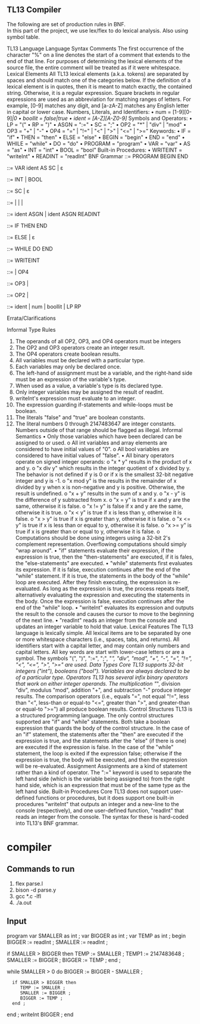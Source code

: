TL13 Compiler
-------------

The following are set of production rules in BNF.  
In this part of the project, we use lex/flex to do lexical analysis. Also using symbol table.  

TL13 Language
Language Syntax
Comments
The first occurrence of the character "%" on a line denotes the start of a comment that extends to the end of that line. For purposes of determining the lexical elements of the source file, the entire comment will be treated as if it were whitespace.
Lexical Elements
All TL13 lexical elements (a.k.a. tokens) are separated by spaces and should match one of the categories below.
If the definition of a lexical element is in quotes, then it is meant to match exactly, the contained string. Otherwise, it is a regular expression. Square brackets in regular expressions are used as an abbreviation for matching ranges of letters. For example, [0-9] matches any digit, and [a-zA-Z] matches any English letter in capital or lower case.
Numbers, Literals, and Identifiers:
•	num = [1-9][0-9]*|0
•	boollit = false|true
•	ident = [A-Z][A-Z0-9]*
Symbols and Operators:
•	LP = "("
•	RP = ")"
•	ASGN = ":="
•	SC = ";"
•	OP2 = "*" | "div" | "mod"
•	OP3 = "+" | "-"
•	OP4 = "=" | "!=" | "<" | ">" | "<=" | ">="
Keywords:
•	IF = "if"
•	THEN = "then"
•	ELSE = "else"
•	BEGIN = "begin"
•	END = "end"
•	WHILE = "while"
•	DO = "do"
•	PROGRAM = "program"
•	VAR = "var"
•	AS = "as"
•	INT = "int"
•	BOOL = "bool"
Built-in Procedures:
•	WRITEINT = "writeInt"
•	READINT = "readInt"
BNF Grammar
<program> ::= PROGRAM <declarations> BEGIN <statementSequence> END

<declarations> ::= VAR ident AS <type> SC <declarations>
               | ε

<type> ::= INT | BOOL

<statementSequence> ::= <statement> SC <statementSequence>
                    | ε

<statement> ::= <assignment>
            | <ifStatement>
            | <whileStatement>
            | <writeInt>

<assignment> ::= ident ASGN <expression>
             | ident ASGN READINT

<ifStatement> ::= IF <expression> THEN <statementSequence> <elseClause> END

<elseClause> ::= ELSE <statementSequence>
             | ε

<whileStatement> ::= WHILE <expression> DO <statementSequence> END

<writeInt> ::= WRITEINT <expression>

<expression> ::= <simpleExpression>
             | <simpleExpression> OP4 <simpleExpression>

<simpleExpression> ::= <term> OP3 <term>
                   | <term>

<term> ::= <factor> OP2 <factor>
       | <factor>

<factor> ::= ident
         | num
         | boollit
         | LP <expression> RP

Errata/Clarifications

Informal Type Rules
1.	The operands of all OP2, OP3, and OP4 operators must be integers
2.	The OP2 and OP3 operators create an integer result.
3.	The OP4 operators create boolean results.
4.	All variables must be declared with a particular type.
5.	Each variables may only be declared once.
6.	The left-hand of assignment must be a variable, and the right-hand side must be an expression of the variable's type.
7.	When used as a value, a variable's type is its declared type.
8.	Only integer variables may be assigned the result of readInt.
9.	writeInt's expression must evaluate to an integer.
10.	The expression guarding if-statements and while-loops must be boolean.
11.	The literals "false" and "true" are boolean constants.
12.	The literal numbers 0 through 2147483647 are integer constants. Numbers outside of that range should be flagged as illegal.
Informal Semantics
•	Only those variables which have been declared can be assigned to or used.
o	All int variables and array elements are considered to have initial values of "0".
o	All bool variables are considered to have initial values of "false".
•	All binary operators operate on signed integer operands:
o	"x * y" results in the product of x and y.
o	"x div y" which results in the integer quotient of x divided by y. The behavior is not defined if y is 0 or if x is the smallest 32-bit negative integer and y is -1.
o	"x mod y" is the results in the remainder of x divided by y when x is non-negative and y is positive. Otherwise, the result is undefined.
o	"x + y" results in the sum of x and y.
o	"x - y" is the difference of y subtracted from x.
o	"x = y" is true if x and y are the same, otherwise it is false.
o	"x != y" is false if x and y are the same, otherwise it is true.
o	"x < y" is true if x is less than y, otherwise it is false.
o	"x > y" is true if x is greater than y, otherwise it is false.
o	"x <= y" is true if x is less than or equal to y, otherwise it is false.
o	"x >= y" is true if x is greater than or equal to y, otherwise it is false.
o	Computations should be done using integers using a 32-bit 2's complement representation. Overflowing computations should simply "wrap around".
•	"if" statements evaluate their expression, if the expression is true, then the "then-statements" are executed, if it is fales, the "else-statements" are executed.
•	"while" statements first evaluates its expression. If it is false, execution continues after the end of the "while" statement. If it is true, the statements in the body of the "while" loop are executed. After they finish executing, the expression is re-evaluated. As long as the expression is true, the process repeats itself, alternatively evaluating the expression and executing the statements in the body. Once the expression is false, execution continues after the end of the "while" loop.
•	"writeInt" evaluates its expression and outputs the result to the console and causes the cursor to move to the beginning of the next line.
•	"readInt" reads an integer from the console and updates an integer variable to hold that value.
Lexical Features
The TL13 language is lexically simple. All lexical items are to be separated by one or more whitespace characters (i.e., spaces, tabs, and returns). All identifiers start with a capital letter, and may contain only numbers and capital letters. All key words are start with lower-case letters or are a symbol. The symbols "(", ")", ":=", ";", "*", "div", "mod", "+", "-", "=", "!=", "<", "<=", ">", ">=" are used.
Data Types
Core TL13 supports 32-bit integers ("int"), booleans ("bool"). Variables are always declared to be of a particular type.
Operators
TL13 has several infix binary operators that work on either integer operands. The multiplication "*", division "div", modulus "mod", addition "+", and subtraction "-" produce integer results. The comparison operators (i.e., equals "=", not equal "!=", less than "<", less-than or equal-to "<=", greater than ">", and greater-than or equal-to ">=") all produce boolean results.
Control Structures
TL13 is a structured programming language. The only control structures supported are "if" and "while" statements. Both take a boolean expression that guards the body of the control structure. In the case of an "if" statement, the statements after the "then" are executed if the expression is true, and the statements after the "else" (if there is one) are executed if the expression is false. In the case of the "while" statement, the loop is exited if the expression false; otherwise if the expression is true, the body will be executed, and then the expression will be re-evaluated.
Assignment
Assignments are a kind of statement rather than a kind of operator. The ":=" keyword is used to separate the left hand side (which is the variable being assigned to) from the right hand side, which is an expression that must be of the same type as the left hand side.
Built-in Procedures
Core TL13 does not support user-defined functions or procedures, but it does support one built-in procedures "writeInt" that outputs an integer and a new-line to the console (respectively), and one user-defined function, "readInt" that reads an integer from the console. The syntax for these is hard-coded into TL13's BNF grammar.



# compiler

Commands to run
---------------

1. flex parse.l
2. bison -d parse.y
3. gcc *.c -lfl
4. ./a.out

Input
-----

program
   var SMALLER as int ;
   var BIGGER as int ;
   var TEMP as int ;
begin
   BIGGER := readInt ;
   SMALLER := readInt ;

   if SMALLER > BIGGER then
      TEMP := SMALLER ;
      TEMP1 := 2147483648 ;
      SMALLER := BIGGER ;
      BIGGER := TEMP ;
   end ;

   while SMALLER > 0 do
      BIGGER := BIGGER - SMALLER ;

      if SMALLER > BIGGER then
         TEMP := SMALLER ;
         SMALLER := BIGGER ;
         BIGGER := TEMP ;
      end ;
   end ;
   writeInt BIGGER ;
end
